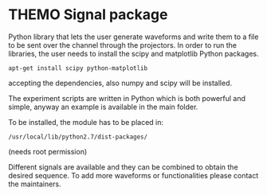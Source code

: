 THEMO Signal package
====================

Python library that lets the user generate waveforms and write them to a file to be sent over the channel through the projectors.
In order to run the libraries, the user needs to install the scipy and matplotlib Python packages.

`apt-get install scipy python-matplotlib`

accepting the dependencies, also numpy and scipy will be installed.

The experiment scripts are written in Python which is both powerful and simple, anyway an example is available in the main folder.

To be installed, the module has to be placed in:

`/usr/local/lib/python2.7/dist-packages/`

(needs root permission)

Different signals are available and they can be combined to obtain the desired sequence. To add more waveforms or functionalities please contact the maintainers.